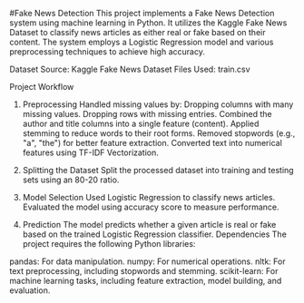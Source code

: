 
#Fake News Detection
This project implements a Fake News Detection system using machine learning in Python. It utilizes the Kaggle Fake News Dataset to classify news articles as either real or fake based on their content. The system employs a Logistic Regression model and various preprocessing techniques to achieve high accuracy.

Dataset
Source: Kaggle Fake News Dataset
Files Used: train.csv



Project Workflow



1. Preprocessing
Handled missing values by:
Dropping columns with many missing values.
Dropping rows with missing entries.
Combined the author and title columns into a single feature (content).
Applied stemming to reduce words to their root forms.
Removed stopwords (e.g., "a", "the") for better feature extraction.
Converted text into numerical features using TF-IDF Vectorization.



2. Splitting the Dataset
Split the processed dataset into training and testing sets using an 80-20 ratio.
3. Model Selection
Used Logistic Regression to classify news articles.
Evaluated the model using accuracy score to measure performance.
4. Prediction
The model predicts whether a given article is real or fake based on the trained Logistic Regression classifier.
Dependencies
The project requires the following Python libraries:

pandas: For data manipulation.
numpy: For numerical operations.
nltk: For text preprocessing, including stopwords and stemming.
scikit-learn: For machine learning tasks, including feature extraction, model building, and evaluation.
